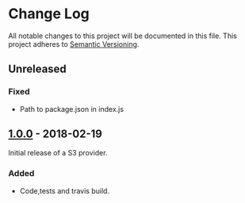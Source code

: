 # Change Log
All notable changes to this project will be documented in this file.
This project adheres to [Semantic Versioning](http://semver.org/).

## Unreleased

### Fixed
* Path to package.json in index.js

## [1.0.0] - 2018-02-19
Initial release of a S3 provider.

### Added
* Code,tests and travis build.

[1.0.0]: https://github.com/koopjs/koop-provider-s3-select.git/releases/tag/v1.0.0